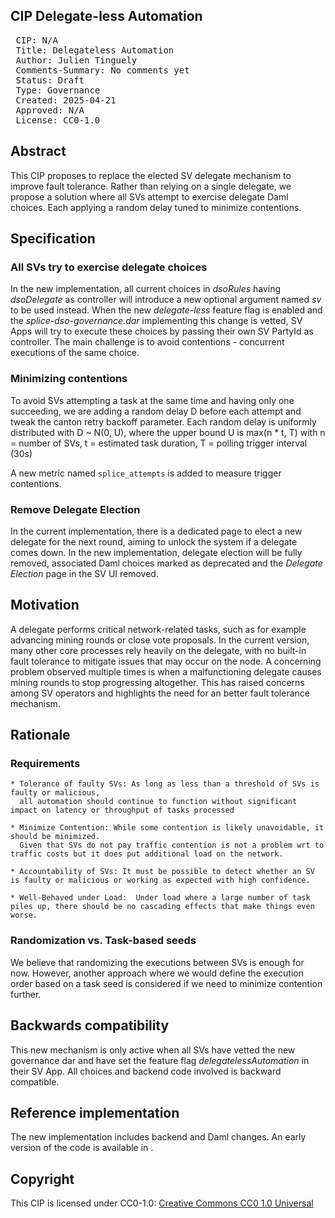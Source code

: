 ## CIP Delegate-less Automation

<pre>
 CIP: N/A
 Title: Delegateless Automation
 Author: Julien Tinguely
 Comments-Summary: No comments yet
 Status: Draft
 Type: Governance
 Created: 2025-04-21
 Approved: N/A
 License: CC0-1.0
</pre>

## Abstract

This CIP proposes to replace the elected SV delegate mechanism to improve fault tolerance. 
Rather than relying on a single delegate, we propose a solution where all SVs attempt to exercise delegate Daml choices. 
Each applying a random delay tuned to minimize contentions.

## Specification

### All SVs try to exercise delegate choices

In the new implementation, all current choices in _dsoRules_ having _dsoDelegate_ as controller will introduce 
a new optional argument named _sv_ to be used instead.
When the new _delegate-less_ feature flag is enabled and the _splice-dso-governance.dar_ implementing this change is vetted, 
SV Apps will try to execute these choices by passing their own SV PartyId as controller. 
The main challenge is to avoid contentions - concurrent executions of the same choice.

### Minimizing contentions

To avoid SVs attempting a task at the same time and having only one succeeding, 
we are adding a random delay D before each attempt and tweak the canton retry backoff parameter.
Each random delay is uniformly distributed with D ~ N(0, U), where the upper bound U is max(n * t, T) 
with n = number of SVs, t = estimated task duration, T = polling trigger interval (30s)

A new metric named `splice_attempts` is added to measure trigger contentions.

### Remove Delegate Election

In the current implementation, there is a dedicated page to elect a new delegate for the next round, 
aiming to unlock the system if a delegate comes down.
In the new implementation, delegate election will be fully removed, 
associated Daml choices marked as deprecated and the _Delegate Election_ page in the SV UI removed.

## Motivation

A delegate performs critical network-related tasks, such as for example advancing mining rounds or close vote proposals. 
In the current version, many other core processes rely heavily on the delegate, 
with no built-in fault tolerance to mitigate issues that may occur on the node. 
A concerning problem observed multiple times is when a malfunctioning delegate causes mining rounds to stop progressing altogether. 
This has raised concerns among SV operators and highlights the need for an better fault tolerance mechanism.

## Rationale

### Requirements

    * Tolerance of faulty SVs: As long as less than a threshold of SVs is faulty or malicious, 
      all automation should continue to function without significant impact on latency or throughput of tasks processed

    * Minimize Contention: While some contention is likely unavoidable, it should be minimized. 
      Given that SVs do not pay traffic contention is not a problem wrt to traffic costs but it does put additional load on the network.

    * Accountability of SVs: It must be possible to detect whether an SV is faulty or malicious or working as expected with high confidence.

    * Well-Behaved under Load:  Under load where a large number of task piles up, there should be no cascading effects that make things even worse.

### Randomization vs. Task-based seeds

We believe that randomizing the executions between SVs is enough for now. 
However, another approach where we would define the execution order based on a task seed is considered if we need to minimize contention further.

## Backwards compatibility

This new mechanism is only active when all SVs have vetted the new governance dar 
and have set the feature flag _delegatelessAutomation_ in their SV App. 
All choices and backend code involved is backward compatible.

## Reference implementation

The new implementation includes backend and Daml changes. 
An early version of the code is available in <TODO ADD SPLICE GH LINK>.

## Copyright

This CIP is licensed under CC0-1.0: [Creative Commons CC0 1.0 Universal](https://creativecommons.org/publicdomain/zero/1.0/)
